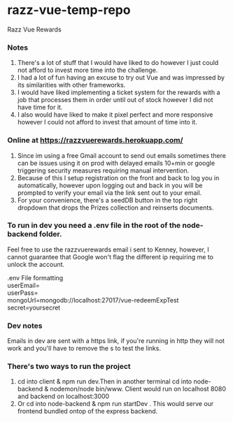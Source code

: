 # razz-vue-temp-repo

Razz Vue Rewards 

### Notes
1. There's a lot of stuff that I would have liked to do however I just could not afford to invest more time into the challenge.
2. I had a lot of fun having an excuse to try out Vue and was impressed by its similarities with other frameworks.
3. I would have liked implementing a ticket system for the rewards with a job that processes them in order until out of stock however I  did not have time for it.
4. I also would have liked to make it pixel perfect and more responsive however I could not afford to invest that amount of time into it.  

### Online at https://razzvuerewards.herokuapp.com/  
1. Since im using a free Gmail account to send out emails sometimes there can be issues using it on prod with delayed emails 10+min or google triggering security measures requiring manual intervention.
2. Because of this I setup registration on the front and back to log you in automatically, however upon logging out and back in you will be prompted
to verify your email via the link sent out to your email.
3. For your convenience, there's a seedDB button in the top right dropdown that drops the Prizes collection and reinserts documents.




### To run in dev you need a .env file in the root of the node-backend folder.
Feel free to use the razzvuerewards email i sent to Kenney, however, I cannot guarantee that Google won't flag the different ip requiring me to unlock the account.  
  
 .env File formatting  
userEmail=  
userPass=  
mongoUrl=mongodb://localhost:27017/vue-redeemExpTest  
secret=yoursecret  

### Dev notes  
Emails in dev are sent with a https link, if you're running in http they will not work and you'll have to remove the s to test the links.  
### There's two ways to run the project  
1. cd into client & npm run dev.Then in another terminal cd into node-backend & nodemon/node bin/www. Client would run on localhost 8080 and backend on localhost:3000
2. Or cd into node-backend & npm run startDev . This would serve our frontend bundled ontop of the express backend.

